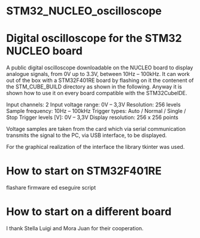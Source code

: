 # STM32_NUCLEO_oscilloscope
<h1>Digital oscilloscope for the STM32 NUCLEO board </h1>
A public digital oscilloscope downloadable on the NUCLEO board to display analogue signals, from 0V up to 3.3V, between 10Hz – 100kHz.
It can work out of the box with a STM32F401RE board by flashing on it the contenent of the STM_CUBE_BUILD directory as shown in the following.
Anyway it is shown how to use it on every board compatible with the STM32CubeIDE.

Input channels: 2
Input voltage range: 0V – 3,3V
Resolution: 256 levels
Sample frequency: 10Hz – 100kHz
Trigger types:  Auto / Normal / Single / Stop
Trigger levels [V]: 0V – 3,3V
Display resolution: 256 x 256 points

Voltage samples are taken from the card which via serial communication transmits the signal to the PC, via USB interface, to be displayed.

For the graphical realization of the interface the library tkinter was used.

# How to start on STM32F401RE

flashare firmware ed eseguire script

# How to start on a different board




I thank Stella Luigi and Mora Juan for their cooperation.
